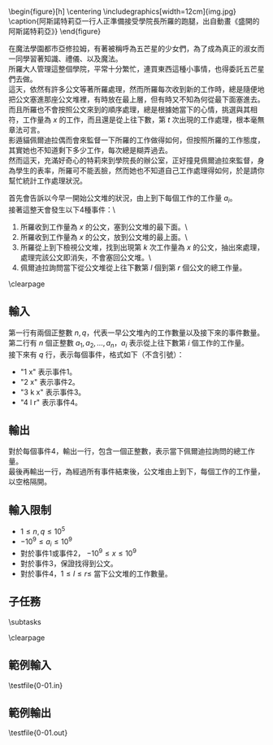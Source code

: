 #

\begin{figure}[h]
\centering
\includegraphics[width=12cm]{img.jpg}
\caption{阿斯諾特莉亞一行人正準備接受學院長所羅的跑腿，出自動畫《盛開的阿斯諾特莉亞》}
\end{figure}

在魔法學園都市亞修拉姆，有著被稱呼為五芒星的少女們，為了成為真正的淑女而一同學習著知識、禮儀、以及魔法。\
所羅大人管理這整個學院，平常十分繁忙，連買東西這種小事情，也得委託五芒星們去做。\
這天，依然有許多公文等著所羅處理，然而所羅每次收到新的工作時，總是隨便地把公文塞進那座公文堆裡，有時放在最上層，但有時又不知為何從最下面塞進去。\
而且所羅也不會按照公文來到的順序處理，總是根據她當下的心情，挑選與其相符，工作量為 $x$ 的工作，而且還是從上往下數，第 $t$ 次出現的工作處理，根本毫無章法可言。\
影遁貓佩爾迪拉偶而會來監督一下所羅的工作做得如何，但按照所羅的工作態度，其實她也不知道剩下多少工作，每次總是糊弄過去。\
然而這天，充滿好奇心的特莉來到學院長的辦公室，正好撞見佩爾迪拉來監督，身為學生的表率，所羅可不能丟臉，然而她也不知道自己工作處理得如何，於是請你幫忙統計工作處理狀況。

首先會告訴以今早一開始公文堆的狀況，由上到下每個工作的工作量 $a_i$。\
接著這整天會發生以下4種事件：\
1. 所羅收到工作量為 $x$ 的公文，塞到公文堆的最下面。\
2. 所羅收到工作量為 $x$ 的公文，放到公文堆的最上面。\
3. 所羅從上到下檢視公文堆，找到出現第 $k$ 次工作量為 $x$ 的公文，抽出來處理，處理完該公文即消失，不會塞回公文堆。\
4. 佩爾迪拉詢問當下從公文堆從上往下數第 $l$ 個到第 $r$ 個公文的總工作量。

\clearpage

## 輸入
第一行有兩個正整數 $n, q$，代表一早公文堆內的工作數量以及接下來的事件數量。\
第二行有 $n$ 個正整數 $a_1, a_2, \dots, a_n$，$a_i$ 表示從上往下數第 $i$ 個工作的工作量。\
接下來有 $q$ 行，表示每個事件，格式如下（不含引號）：

- "1 x" 表示事件1。
- "2 x" 表示事件2。
- "3 k x" 表示事件3。
- "4 l r" 表示事件4。

## 輸出
對於每個事件4，輸出一行，包含一個正整數，表示當下佩爾迪拉詢問的總工作量。\
最後再輸出一行，為經過所有事件結束後，公文堆由上到下，每個工作的工作量，以空格隔開。

## 輸入限制
- $1 \leq n, q \leq 10^5$
- $-10^9 \leq a_i \leq 10^9$
- 對於事件1或事件2， $-10^9 \leq x \leq 10^9$
- 對於事件3，保證找得到公文。
- 對於事件4，$1 \leq l \leq r \leq$ 當下公文堆的工作數量。

## 子任務
\subtasks

\clearpage

## 範例輸入
\testfile{0-01.in}

## 範例輸出
\testfile{0-01.out}
